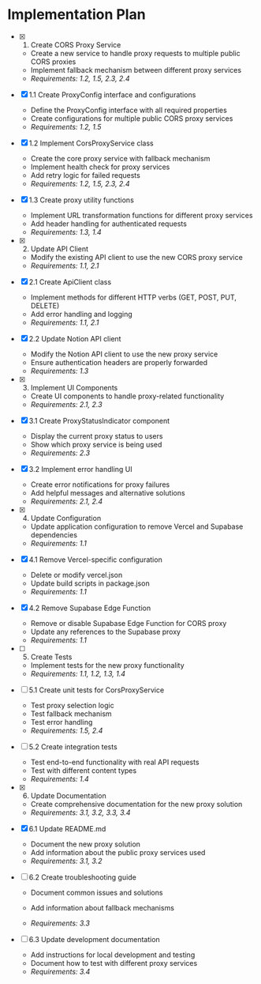 # Implementation Plan

- [x] 1. Create CORS Proxy Service

  - Create a new service to handle proxy requests to multiple public CORS proxies
  - Implement fallback mechanism between different proxy services
  - _Requirements: 1.2, 1.5, 2.3, 2.4_

- [x] 1.1 Create ProxyConfig interface and configurations


  - Define the ProxyConfig interface with all required properties
  - Create configurations for multiple public CORS proxy services
  - _Requirements: 1.2, 1.5_

- [x] 1.2 Implement CorsProxyService class


  - Create the core proxy service with fallback mechanism
  - Implement health check for proxy services
  - Add retry logic for failed requests
  - _Requirements: 1.2, 1.5, 2.3, 2.4_

- [x] 1.3 Create proxy utility functions


  - Implement URL transformation functions for different proxy services
  - Add header handling for authenticated requests
  - _Requirements: 1.3, 1.4_

- [x] 2. Update API Client

  - Modify the existing API client to use the new CORS proxy service
  - _Requirements: 1.1, 2.1_

- [x] 2.1 Create ApiClient class


  - Implement methods for different HTTP verbs (GET, POST, PUT, DELETE)
  - Add error handling and logging
  - _Requirements: 1.1, 2.1_

- [x] 2.2 Update Notion API client


  - Modify the Notion API client to use the new proxy service
  - Ensure authentication headers are properly forwarded
  - _Requirements: 1.3_

- [x] 3. Implement UI Components

  - Create UI components to handle proxy-related functionality
  - _Requirements: 2.1, 2.3_

- [x] 3.1 Create ProxyStatusIndicator component


  - Display the current proxy status to users
  - Show which proxy service is being used
  - _Requirements: 2.3_

- [x] 3.2 Implement error handling UI


  - Create error notifications for proxy failures
  - Add helpful messages and alternative solutions
  - _Requirements: 2.1, 2.4_

- [x] 4. Update Configuration

  - Update application configuration to remove Vercel and Supabase dependencies
  - _Requirements: 1.1_

- [x] 4.1 Remove Vercel-specific configuration


  - Delete or modify vercel.json
  - Update build scripts in package.json
  - _Requirements: 1.1_

- [x] 4.2 Remove Supabase Edge Function


  - Remove or disable Supabase Edge Function for CORS proxy
  - Update any references to the Supabase proxy
  - _Requirements: 1.1_

- [ ] 5. Create Tests
  - Implement tests for the new proxy functionality
  - _Requirements: 1.1, 1.2, 1.3, 1.4_

- [ ] 5.1 Create unit tests for CorsProxyService
  - Test proxy selection logic
  - Test fallback mechanism
  - Test error handling
  - _Requirements: 1.5, 2.4_

- [ ] 5.2 Create integration tests
  - Test end-to-end functionality with real API requests
  - Test with different content types
  - _Requirements: 1.4_

- [x] 6. Update Documentation


  - Create comprehensive documentation for the new proxy solution
  - _Requirements: 3.1, 3.2, 3.3, 3.4_

- [x] 6.1 Update README.md


  - Document the new proxy solution
  - Add information about the public proxy services used
  - _Requirements: 3.1, 3.2_



- [ ] 6.2 Create troubleshooting guide
  - Document common issues and solutions
  - Add information about fallback mechanisms


  - _Requirements: 3.3_

- [ ] 6.3 Update development documentation
  - Add instructions for local development and testing
  - Document how to test with different proxy services
  - _Requirements: 3.4_